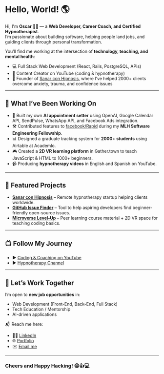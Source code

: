 # Hello, World! 🌎

Hi, I'm **Oscar** 👨‍💻 — a **Web Developer, Career Coach, and Certified Hypnotherapist**.  
I’m passionate about building software, helping people land jobs, and guiding clients through personal transformation.  

You’ll find me working at the intersection of **technology, teaching, and mental health**:  
- 💻 Full Stack Web Development (React, Rails, PostgreSQL, APIs)  
- 🎥 Content Creator on YouTube (coding & hypnotherapy)  
- 🧠 Founder of [Sanar con Hipnosis](https://www.sanarconhipnosis.com/), where I’ve helped 2000+ clients overcome anxiety, trauma, and confidence issues  

---

## 🔧 What I’ve Been Working On
- 🚀 Built my own **AI appointment setter** using OpenAI, Google Calendar API, SendPulse, WhatsApp API, and Facebook Ads integration.  
- 🛠 Contributed features to [facebook/Rapid](https://github.com/facebook/Rapid) during my **MLH Software Engineering Fellowship**.  
- 📊 Designed a graduate tracking system for **2000+ students** using Airtable at Academlo.  
- 🎮 Created a **2D VR learning platform** in Gather.town to teach JavaScript & HTML to 1000+ beginners.  
- 📹 Producing **hypnotherapy videos** in English and Spanish on YouTube.  

---

## 📌 Featured Projects
- [**Sanar con Hipnosis**](https://www.sanarconhipnosis.com/) – Remote hypnotherapy startup helping clients worldwide.  
- [**GitHub Issue Finder**](https://github.com/voscarmv/issue-finder) – Tool to help aspiring developers find beginner-friendly open-source issues.  
- [**Microverse Level-Up**](https://www.youtube.com/watch?v=8svDgrfZRR8) – Peer learning course material + 2D VR space for teaching coding basics.  

---

## 📺 Follow My Journey
- ▶️ [Coding & Coaching on YouTube](https://www.youtube.com/channel/UCLedI7TWQMIp5-ovGgMaa5g)  
- ▶️ [Hypnotherapy Channel](https://www.youtube.com/@sanarconhipnosis)  

---

## 🤝 Let’s Work Together
I’m open to **new job opportunities** in:  
- Web Development (Front-End, Back-End, Full Stack)  
- Tech Education / Mentorship  
- AI-driven applications  

📬 Reach me here:  
- 👨‍💼 [LinkedIn](https://www.linkedin.com/in/oscar-mier/)  
- 🌐 [Portfolio](https://voscarmv.github.io/portfolio/)  
- ✉️ [Email me](mailto:voscarmv@gmail.com)  

---

### Cheers and Happy Hacking! 😁👍💻
